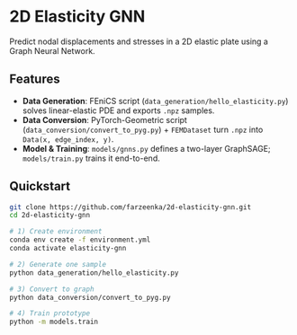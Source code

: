 # 2D Elasticity GNN

Predict nodal displacements and stresses in a 2D elastic plate using a Graph Neural Network.

## Features

- **Data Generation**: FEniCS script (`data_generation/hello_elasticity.py`) solves linear-elastic PDE and exports `.npz` samples.
- **Data Conversion**: PyTorch-Geometric script (`data_conversion/convert_to_pyg.py`) + `FEMDataset` turn `.npz` into `Data(x, edge_index, y)`.
- **Model & Training**: `models/gnns.py` defines a two-layer GraphSAGE; `models/train.py` trains it end-to-end.

## Quickstart

```bash
git clone https://github.com/farzeenka/2d-elasticity-gnn.git
cd 2d-elasticity-gnn

# 1) Create environment
conda env create -f environment.yml
conda activate elasticity-gnn

# 2) Generate one sample
python data_generation/hello_elasticity.py

# 3) Convert to graph
python data_conversion/convert_to_pyg.py

# 4) Train prototype
python -m models.train
